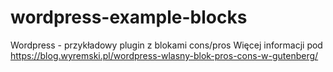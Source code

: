 # wordpress-example-blocks
 
Wordpress - przykładowy plugin z blokami cons/pros 
Więcej informacji pod https://blog.wyremski.pl/wordpress-wlasny-blok-pros-cons-w-gutenberg/
